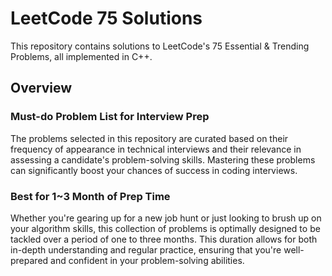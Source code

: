 # LeetCode 75 Solutions

This repository contains solutions to LeetCode's 75 Essential & Trending Problems, all implemented in C++.

## Overview

### Must-do Problem List for Interview Prep
The problems selected in this repository are curated based on their frequency of appearance in technical interviews and their relevance in assessing a candidate's problem-solving skills. Mastering these problems can significantly boost your chances of success in coding interviews.

### Best for 1~3 Month of Prep Time
Whether you're gearing up for a new job hunt or just looking to brush up on your algorithm skills, this collection of problems is optimally designed to be tackled over a period of one to three months. This duration allows for both in-depth understanding and regular practice, ensuring that you're well-prepared and confident in your problem-solving abilities.
